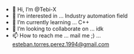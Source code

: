 - 👋 Hi, I’m @Tebi-X
- 👀 I’m interested in ... Industry automation field
- 🌱 I’m currently learning ... C++
- 💞️ I’m looking to collaborate on ... idk
- 📫 How to reach me ... mail me ;) ... esteban.torres.perez.1994@gmail.com
